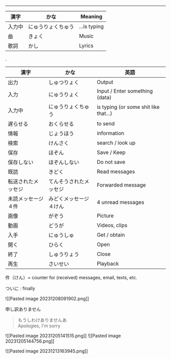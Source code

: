 
---

| 漢字 | かな | Meaning | 
| --- | --- | --- |
| 入力中 | にゅうりょくちゅう | ...is typing |
| 曲 | きょく | Music |
| 歌詞 | かし | Lyrics | 

.

| 漢字 | かな | 英語 |
| ---- | ---- | ---- |
| 出力 | しゅつりょく | Output |
| 入力 | にゅうりょく | Input / Enter something (data) |
| 入力中 | にゅうりょくちゅう | is typing (or some shit like that...) |
| 遅らせる | おくらせる | to send |
| 情報 | じょうほう | information |
| 検索 | けんさく | search / look up |
| 保存 | ほぞん | Save / Keep |
| 保存しない | ほぞんしない | Do not save |
| 既読 | きどく | Read messages |
| 転送されたメッセジ | てんそうされたメッセジ | Forwarded message |
| 未読メッセージ４件 | みどくメッセージ４けん | 4 unread messages |
| 画像 | がぞう | Picture |
| 動画 | どうが | Videos, clips |
| 入手 | にゅうしゅ | Get / obtain |
| 開く | ひらく | Open |
| 終了 | しゅうりょう | Close |
| 再生 | さいせい | Playback |






件（けん）= counter for (received) messages, email, texts, etc. 

ついに : finally


![[Pasted image 20231208091902.png]]

申し訳ありません
>もうしわけありませんあ\
> Apologies, I'm sorry


![[Pasted image 20231205141515.png]]
![[Pasted image 20231205144756.png]]

![[Pasted image 20231213163945.png]]
